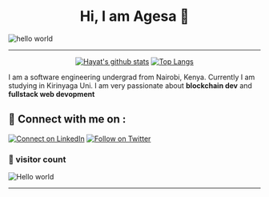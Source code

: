 <h1 align="center" > Hi, I am Agesa 👋</h1>

![hello world](https://github.com/hayat-tamboli/hayat-tamboli/raw/master/hello-world.png)

<hr/>

<div align="center">


[![Hayat's github stats](https://github-readme-stats.vercel.app/api?username=hayat-tamboli&show_icons=true&title_color=2257EA&icon_color=2257EA&bg_color=f7f7f7)](https://github.com/anuraghazra/github-readme-stats)
[![Top Langs](https://github-readme-stats.vercel.app/api/top-langs/?username=hayat-tamboli&title_color=2257EA&bg_color=f7f7f7&hide=html,css)](https://github.com/anuraghazra/github-readme-stats)

</div>


I am a software engineering undergrad from Nairobi, Kenya. Currently I am studying in Kirinyaga Uni. I am very passionate about __blockchain dev__ and __fullstack web devopment__

## 🔗 Connect with me on :

[![Connect on LinkedIn](https://img.shields.io/badge/--linkedin?label=LinkedIn&logo=LinkedIn&style=social)](https://www.linkedin.com/in/joash-agesa-896845243/)
[![Follow on Twitter](https://img.shields.io/badge/--twitter?label=Twitter&logo=Twitter&style=social)](https://twitter.com/JoashMacenton)

### 👀 visitor count

<img src="https://profile-counter.glitch.me/Jace254i/count.svg" alt="Hello world" />

<hr />
